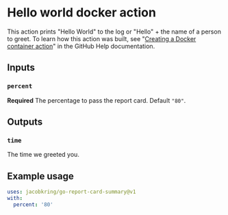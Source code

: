# Hello world docker action

This action prints "Hello World" to the log or "Hello" + the name of a person to greet. To learn how this action was built, see "[Creating a Docker container action](https://help.github.com/en/articles/creating-a-docker-container-action)" in the GitHub Help documentation.

## Inputs

### `percent`

**Required** The percentage to pass the report card. Default `"80"`.

## Outputs

### `time`

The time we greeted you.

## Example usage

```yaml
uses: jacobkring/go-report-card-summary@v1
with:
  percent: '80'
```

